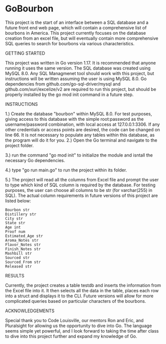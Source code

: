 # GoBourbon


This project is the start of an interface between a SQL database and a future front end web page, which will contain a comprehensive list of bourbons in America. This project currently focuses on the database creation from an excel file, but will eventually contain more comprehensive SQL queries to search for bourbons via various characteristics.

GETTING STARTED

This project was written in Go version 1.17. It is recommended that anyone running it uses the same version. The SQL database was created using MySQL 8.0. Any SQL Managmenet tool should work with this project, but instructions will be written assuming the user is using MySQL 8.0. Go dependencies from github.com/go-sql-driver/mysql and github.com/xuri/excelize/v2 are required to run this project, but should be properly installed by the go mod init command in a future step.


INSTRUCTIONS

1.) Create the database "bourbon" within MySQL 8.0. For test purposes, giving access to this database with the simple root:password as the username/password combination, with local access at 127.0.0.1:3306. If any other credentials or access points are desired, the code can be changed on line 66. It is not necessary to populate any tables within this database, as the program will do it for you. 
2.) Open the Go terminal and navigate to the project folder.

3.) run the command "go mod init" to initialize the module and isntall the necessary Go dependencies.

4.) type "go run main.go" to run the project within its folder.

5.) The project will read all the columns from Excel file and prompt the user to type which kind of SQL column is required by the database. For testing purposes, the user can choose all columns to be str (for varchar(255) in SQL). The actual column requirements in future versions of this project are listed below:

    Bourbon str
    Distillery str
    City str
    State str
    Age int
    Proof num
    Estimated_Age str
    Aroma_Notes str
    Flavor_Notes str
    Finish_Notes str
    Mashbill str
    Sourced str
    Sourced_From str
    Released str

RESULTS

Currently, the project creates a table testdb and inserts the information from the Excel file into it. It then selects all the data in the table, places each row into a struct and displays it to the CLI. Future versions will allow for more complicated queries based on particular characters of the bourbons.

ACKNOWLEDGEMENTS

Special thank you to Code Louisville, our mentors Ron and Eric, and Pluralsight for allowing us the opportunity to dive into Go. The language seems simple yet powerful, and I look forward to taking the time after class to dive into this project further and expand my knowledge of Go.